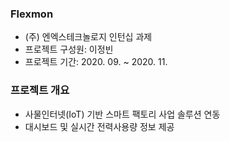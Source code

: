 ### Flexmon

- (주) 엔엑스테크놀로지 인턴십 과제
- 프로젝트 구성원: 이정빈
- 프로젝트 기간: 2020. 09. ~ 2020. 11.

### 프로젝트 개요

- 사물인터넷(IoT) 기반 스마트 팩토리 사업 솔루션 연동
- 대시보드 및 실시간 전력사용량 정보 제공
